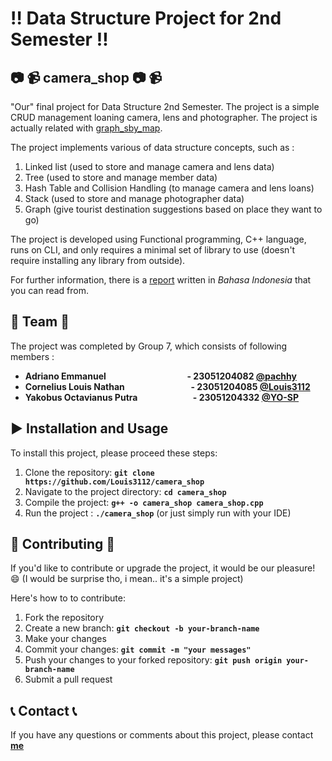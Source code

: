 # :bangbang: **Data Structure Project for 2nd Semester**  :bangbang:

##  :camera: :video_camera: **camera_shop** :camera: :video_camera:
"Our" final project for Data Structure 2nd Semester. The project is a simple CRUD management loaning camera, lens and photographer.
The project is actually related with [graph_sby_map](https://github.com/Louis3112/graph_sby_map).

The project implements various of data structure concepts, such as :
1. Linked list (used to store and manage camera and lens data)           
2. Tree (used to store and manage member data)
3. Hash Table and Collision Handling (to manage camera and lens loans)
4. Stack (used to store and manage photographer data)
6. Graph (give tourist destination suggestions based on place they want to go)

The project is developed using Functional programming, C++ language, runs on CLI, and only requires a minimal set of library to use (doesn't require installing any library from outside).

For further information, there is a [report](https://github.com/user-attachments/files/18449868/DOKUMENTASI.PROGRAM.LAST.FINAL.PROJECT.docx)
written in *Bahasa Indonesia* that you can read from.

## :busts_in_silhouette: **Team** :busts_in_silhouette:
The project was completed by Group 7, which consists of following members :

- **Adriano Emmanuel &emsp; &emsp; &emsp; &emsp; &emsp; &nbsp; &nbsp; &nbsp; &nbsp; &nbsp; &nbsp; - 23051204082 [@pachhy](https://github.com/pachhy)**
- **Cornelius Louis Nathan  &emsp; &emsp; &emsp; &emsp; &nbsp; &nbsp; &nbsp; &nbsp; &nbsp; - 23051204085 [@Louis3112](https://github.com/Louis3112)**
- **Yakobus Octavianus Putra &emsp; &emsp; &emsp; &nbsp; &nbsp; &nbsp; &nbsp; &nbsp; - 23051204332 [@YO-SP](https://github.com/YO-SP)**

## :arrow_forward: **Installation and Usage** 
To install this project, please proceed these steps:
1. Clone the repository: **`git clone https://github.com/Louis3112/camera_shop`**
2. Navigate to the project directory: **`cd camera_shop`**
3. Compile the project: **`g++ -o camera_shop camera_shop.cpp`**
4. Run the project : **`./camera_shop`** (or just simply run with your IDE)

## 	:bust_in_silhouette: **Contributing** :bust_in_silhouette:
If you'd like to contribute or upgrade the project, it would be our pleasure! :smile: 
(I would be surprise tho, i mean.. it's a simple project)

Here's how to to contribute:
1. Fork the repository
2. Create a new branch: **`git checkout -b your-branch-name`**
3. Make your changes
4. Commit your changes: **`git commit -m "your messages"`** 
5. Push your changes to your forked repository: **`git push origin your-branch-name`**
6. Submit a pull request

## :telephone_receiver: **Contact** :telephone_receiver:

If you have any questions or comments about this project, please contact **[me](corneliuslouis3112@gmail.com)**
